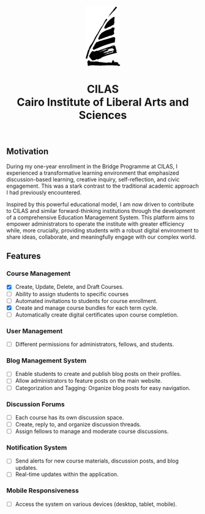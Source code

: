 <div align="center">
  <img width="92" height="157" src="public/logo.png">
  <h1>CILAS<br/> Cairo Institute of Liberal Arts and Sciences</h1>
  <br>
</div>

## Motivation

During my one-year enrollment in the Bridge Programme at CILAS, I experienced a transformative learning environment that emphasized discussion-based learning, creative inquiry, self-reflection, and civic engagement. This was a stark contrast to the traditional academic approach I had previously encountered.

Inspired by this powerful educational model, I am now driven to contribute to CILAS and similar forward-thinking institutions through the development of a comprehensive Education Management System. This platform aims to empower administrators to operate the institute with greater efficiency while, more crucially, providing students with a robust digital environment to share ideas, collaborate, and meaningfully engage with our complex world.

## Features

### Course Management

- [x] Create, Update, Delete, and Draft Courses.
- [ ] Ability to assign students to specific courses
- [ ] Automated invitations to students for course enrollment.
- [x] Create and manage course bundles for each term cycle.
- [ ] Automatically create digital certificates upon course completion.

### User Management

- [ ] Different permissions for administrators, fellows, and students.

### Blog Management System

- [ ] Enable students to create and publish blog posts on their profiles.
- [ ] Allow administrators to feature posts on the main website.
- [ ] Categorization and Tagging: Organize blog posts for easy navigation.

### Discussion Forums

- [ ] Each course has its own discussion space.
- [ ] Create, reply to, and organize discussion threads.
- [ ] Assign fellows to manage and moderate course discussions.

### Notification System

- [ ] Send alerts for new course materials, discussion posts, and blog updates.
- [ ] Real-time updates within the application.

### Mobile Responsiveness

- [ ] Access the system on various devices (desktop, tablet, mobile).
